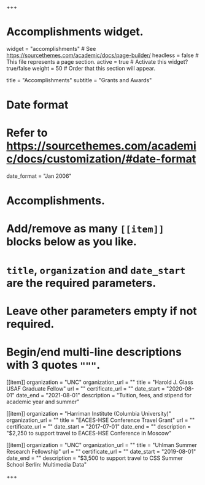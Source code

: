 +++
# Accomplishments widget.
widget = "accomplishments"  # See https://sourcethemes.com/academic/docs/page-builder/
headless = false  # This file represents a page section.
active = true  # Activate this widget? true/false
weight = 50  # Order that this section will appear.

title = "Accomplish&shy;ments"
subtitle = "Grants and Awards"

# Date format
#   Refer to https://sourcethemes.com/academic/docs/customization/#date-format
date_format = "Jan 2006"

# Accomplishments.
#   Add/remove as many `[[item]]` blocks below as you like.
#   `title`, `organization` and `date_start` are the required parameters.
#   Leave other parameters empty if not required.
#   Begin/end multi-line descriptions with 3 quotes `"""`.

[[item]]
  organization = "UNC"
  organization_url = ""
  title = "Harold J. Glass USAF Graduate Fellow"
  url = ""
  certificate_url = ""
  date_start = "2020-08-01"
  date_end = "2021-08-01"
  description = "Tuition, fees, and stipend for academic year and summer"

[[item]]
  organization = "Harriman Institute (Columbia University)"
  organization_url = ""
  title = "EACES-HSE Conference Travel Grant"
  url = ""
  certificate_url = ""
  date_start = "2017-07-01"
  date_end = ""
  description = "$2,250 to support travel to EACES-HSE Conference in Moscow"

[[item]]
  organization = "UNC"
  organization_url = ""
  title = "Uhlman Summer Research Fellowship"
  url = ""
  certificate_url = ""
  date_start = "2019-08-01"
  date_end = ""
  description = "$3,500 to support travel to CSS Summer School Berlin: Multimedia Data"
  


+++
